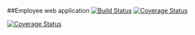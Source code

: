 ##Employee web application
[![Build Status](https://travis-ci.org/baraneetharan/employee.svg?branch=master)](https://travis-ci.org/baraneetharan/employee)
[![Coverage Status](https://coveralls.io/repos/github/baraneetharan/employee/badge.svg?branch=master)](https://coveralls.io/github/baraneetharan/employee?branch=master)

[![Coverage Status](https://coveralls.io/repos/github/baraneetharan/employee/badge.svg?branch=master)](https://coveralls.io/github/baraneetharan/employee?branch=master)
